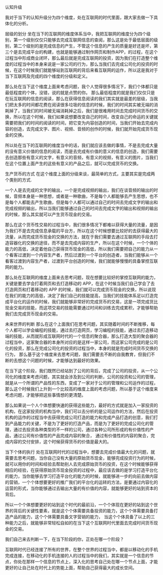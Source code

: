 认知升级

我对于当下的认知升级分为四个维度，处在互联网的时代里面，跟大家去做一下具体化的分析。

层级的划分
坐在当下的互联网的维度体系当中，我把互联网的维度分为四个级别，第一个级别仅仅只能够去完成互联网信息的查阅，那么这是处于最低层面的级别，第二个级别的是完成信息的产生，不管这个信息的产生的质量是好还是坏，第三个是去完成平台的构建，也就是能够通过制作网页和制作APP，的过程，在这个过程当中形成商业闭环，那么最后就是完成互联网的投资，因为我们在打造整个维度的过程当中的本身来说是一家公司的行为，那么当我们去完成公司化的投资的时候，在这个时候我们就能够站到互联网的背后来看互联网的运作，所以这是我对于当下互联网及完成的四个维度的分级和定义。

那么处在当下这个维度上面来考虑问题，我个人觉得很多情况下，我们个体都只是最低程度的个体，没错，说的就是点赞的你。 那么最低程度的就是我们仅仅只是在玩互联网的信息的阅读，那么在获得信息阅读的我们其实就是最差的层级，当我们把太多的时间都花费在阅读很多垃圾的信息的时候，我们的时间其实被无端的消耗掉了，当我们的时间被无端消耗掉之后，我们是很难用时间去完成时间货币的交换，所以在这个时候，我们如果说想要改变自己的时间，改变自己的命运的关键就需要把我们的时间的阅读的时间，把它变为内容创造的时间，当我们开始去完成内容的创造，去完成文字、图片、视频、音频的创作的时候，我们就开始完成货币现金的交换。

所以处在当下的互联网的维度当中的话，我们就应该去做的事情，不是去完成大量的没有意义价值的信息的阅读，而是去完成有价值的意义的信息的创造，我们需要去创造那些有意义的文字，有意义的音频，有意义的视频，有意义的图片，当我们在这个位置上面产生的这些有意义的产品之后，就可以完成货币的交换。

生产货币的方式
在这个维度上面的分级来谈，最简单的方式，主要其实是完成两个类别的方式.

一个人是去完成的文字的输出，一个是完成视频的输出，我们在谈音频的输出的时候，音频本身是一种思想，或者是一种歌曲，不是每个人都能够去产生思想，也不是每个人都能去产生歌曲，但是每个人都可以通过自己的时间去完成文字的输出和完成视频的输出，所以当我们能够通过自己的时间去完成文字的输出和视频的输出的时候，那么其实就可以产生货币现金的交易。

那么在这个货币性交易的过程当中，我们很多情况下都难以获得大量的流量，是因为我们不是去完成信息承载的平台方，所以在这个时候想要比较好的去获得最大的流量，从而完成货币现金的交换的方法，就在于我们需要去通过互联网的手段去打造容器化的交换的途径，而不是去完成内容的生产，所以在这个时候，一个个体的能力的高低，决定着他自己获得货币现金的高低，所以我们需要把自己的能力从一个看客过渡到一个内容生产者，然后过渡到一个平台的创造者，当我们能够从一个看客过渡到内容生产者，过渡到平台创造的时候，我们就能够慢慢的具备掌控互联网的能力。

那么处在互联网的维度上面来去思考问题，现在想要比较好的掌控互联网的能力，关键是要去学会打着网页和去打造移动的 APP，在这个时候当我们自己学会了去打造网页和打着移动的 APP 的时候，我们就可以完成货币现金的交换，所以说现在我们的能力的高低，决定了我们自己的技能提高，当我们的技能体系足以打造完成平台化的运作的时候，我们就能够非常好的完成货币的交易，这是一项完成货比现金交易的技能，而这项交易的技能需要通过时间和训练去完成累积，才能够帮助我们去完成货币现金的交易。

未来世界的判断
那么在这个上面我们在思考问题，其实随着时间的不断推移，每个人都可以学会编程的技能，通过去打造网页，学习编程的技能，通过去打造移动端的技能，从而就形成互联网时代的一个信息的聚合器，那么打造大型的聚会器的过程当中，这家聚合器的本身所对应的是这样一家公司，而这家公司完成的是公司化的投资，那么在完成公司化的投资的过程当中，本身的就是完成时间货币交换的行为， 那么基于这个维度来去思考问题，我们需要去不断的自我教育，但我们不断的去想这个问题的时候，才能够达到最好的效果。

在当下这个阶段，我们既然已经站到了公司的背后，完成了公司的投资，从一个公司化的维度来考虑问题，其实就会涉及到公司的判断，公司的投资和公司的管理，就是从一个所谓的产品性的东西，变成了一家对于公司的管理和公司运作的过程，那么这个时候我们上升到一个比较高的维度上面的考虑问题，所以基于这个维度来考虑问题，才能够把这些事情想的更清楚。

那么如果说一个人个体想要快速的获得这些能力，最好的方式就是加入一家投资的机构，在这家投资的机构当中，我们可以去分析的是公司运作的方法，然后在投资机构的运作的过程当中去获得完成公司打造的能力和完成产品打造的创意，我们打到产品能力的关键，不是为了更好的打造产品，而是为了更好的完成公司化的管理，通过去投资各种类型的不一样的公司，通过各种公司所形成的有价值性的产品，通过公司有价值性的产品完成内容的聚合， 通过有价值性的内容的聚合，完成内容的交付安排，这个时候获得货币的价值是最大的。

当下个体的执行
处在互联网时代的过程当中，想要去完成价值最大化的问题，就需要去思考问题，当你自己没有大量的原始货币现金，能够完成投资行为的时候，就可以用你的时间和经验去帮助别人去完成原始货币的投资，在这个时候能够获得相应的经验，在获得原始货币现金投资的过程中，最应该去做的是学习打造平台化的能力，当你能够去学习打造平台化的能力的时候，就能够进一步的向前去做内容的营销，一个个体想要更好的推广我们的平台化的运转的方法，是要通过内容化的运营的形式，当你能够通过去输出大量的有价值的内容，就能够更好的站到资本的背后。

所以一个个体想要更好的站到这个时代的最前沿，一个个体现在更好的站到这个世界的背后的关键性要素，就是这个个体需要具备投资的能力，这个个体需要具备打造产品的能力，这个个体需要具备文字营销的能力， 当这个个体具备了以上的三种能力之后，就能够非常轻松自如的在当下这个互联网时代里面去完成时间货币现金的交易。

我们自己来去判断一下，在当下阶段的你，正处在哪一个阶段？

互联网时代已经连接了所有的世界，在整个世界的过程当中，都是以移动化的手机完成连接，在移动化的手机连接的人的过程当中的我们，其实就是一个信息的节点，你处在那样一个信息的节点上，深入化的思考自己处在哪一个节点上面，才能更好的让自己处在时代上的势能上面，帮助自己获得最大的成长空间。
